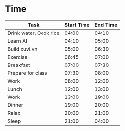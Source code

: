 # Time

| Task                  | Start Time | End Time |
|-----------------------|------------|----------|
| Drink water, Cook rice| 04:00      | 04:10    |
| Learn AI              | 04:10      | 05:00    |
| Build xuvi.vn         | 05:00      | 06:30    |
| Exercise              | 06:45      | 07:00    |
| Breakfast             | 07:00      | 07:30    |
| Prepare for class     | 07:30      | 08:00    |
| Work                  | 08:00      | 12:00    |
| Lunch                 | 12:00      | 13:00    |
| Work                  | 13:00      | 19:00    |
| Dinner                | 19:00      | 20:00    |
| Relax                 | 20:00      | 21:00    |
| Sleep                 | 21:00      | 04:00    |
